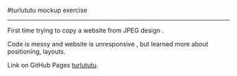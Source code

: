 #turlututu mockup exercise

***

First time trying to copy a website from JPEG design .

Code is messy and website is unresponsive , but learned more about positioning, layouts.

Link on GitHub Pages [turlututu](https://kristinegusta.github.io/tulututu-mockup/).
